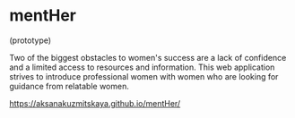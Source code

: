 # mentHer
(prototype)

Two of the biggest obstacles to women's success are a lack of confidence and a limited access to resources and information. 
This web application strives to introduce professional women with women who are looking for guidance from relatable women.

https://aksanakuzmitskaya.github.io/mentHer/
